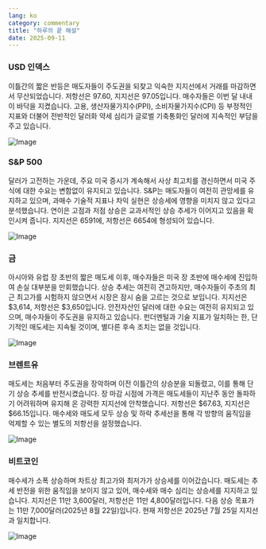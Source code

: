 ```yaml
---
lang: ko
category: commentary
title: "하루의 끝 해설"
date: 2025-09-11
---
```


### USD 인덱스

이틀간의 짧은 반등은 매도자들이 주도권을 되찾고 익숙한 지지선에서 거래를 마감하면서 무산되었습니다. 저항선은 97.60, 지지선은 97.05입니다. 매수자들은 이번 달 내내 이 바닥을 지켰습니다. 고용, 생산자물가지수(PPI), 소비자물가지수(CPI) 등 부정적인 지표와 더불어 전반적인 달러화 약세 심리가 글로벌 기축통화인 달러에 지속적인 부담을 주고 있습니다.

![Image](https://markleighedu.github.io/img/Sep-2025/11-Sep-2025/usdindex.jpg)

### S&P 500

달러가 고전하는 가운데, 주요 미국 증시가 계속해서 사상 최고치를 경신하면서 미국 주식에 대한 수요는 변함없이 유지되고 있습니다. S&P는 매도자들이 여전히 관망세를 유지하고 있으며, 과매수 기술적 지표나 차익 실현은 상승세에 영향을 미치지 않고 있다고 분석했습니다. 연이은 고점과 저점 상승은 교과서적인 상승 추세가 이어지고 있음을 확인시켜 줍니다. 지지선은 6591에, 저항선은 6654에 형성되어 있습니다.

![Image](https://markleighedu.github.io/img/Sep-2025/11-Sep-2025/sp500.jpg)

### 금

아시아와 유럽 장 초반의 짧은 매도세 이후, 매수자들은 미국 장 초반에 매수세에 진입하여 손실 대부분을 만회했습니다. 상승 추세는 여전히 견고하지만, 매수자들이 주초의 최근 최고가를 시험하지 않으면서 시장은 잠시 숨을 고르는 것으로 보입니다. 지지선은 $3,614, 저항선은 $3,650입니다. 안전자산인 달러에 대한 수요는 여전히 유지되고 있으며, 매수자들이 주도권을 유지하고 있습니다. 펀더멘털과 기술 지표가 일치하는 한, 단기적인 매도세는 지속될 것이며, 별다른 후속 조치는 없을 것입니다.

![Image](https://markleighedu.github.io/img/Sep-2025/11-Sep-2025/gold.jpg)

### 브렌트유

매도세는 처음부터 주도권을 장악하며 이전 이틀간의 상승분을 되돌렸고, 이를 통해 단기 상승 추세를 반전시켰습니다. 장 마감 시점에 가격은 매도세들이 지난주 동안 돌파하기 어려워하며 유지해 온 강력한 지지선에 안착했습니다. 저항선은 $67.63, 지지선은 $66.15입니다. 매수세와 매도세 모두 상승 및 하락 추세선을 통해 각 방향의 움직임을 억제할 수 있는 별도의 저항선을 설정했습니다.

![Image](https://markleighedu.github.io/img/Sep-2025/11-Sep-2025/brentoil.jpg)

### 비트코인

매수세가 소폭 상승하며 차트상 최고가와 최저가가 상승세를 이어갔습니다. 매도세는 추세 반전을 위한 움직임을 보이지 않고 있어, 매수세와 매수 심리는 상승세를 지지하고 있습니다. 지지선은 11만 3,600달러, 저항선은 11만 4,800달러입니다. 다음 상승 목표가는 11만 7,000달러(2025년 8월 22일)입니다. 현재 저항선은 2025년 7월 25일 지지선과 일치합니다.

![Image](https://markleighedu.github.io/img/Sep-2025/11-Sep-2025/bitcoin.jpg)

